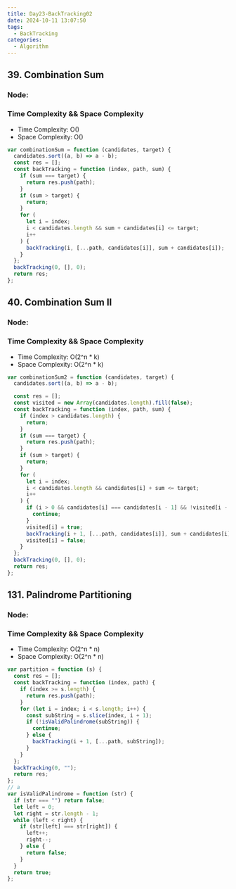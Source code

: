 ```yaml
---
title: Day23-BackTracking02
date: 2024-10-11 13:07:50
tags:
  - BackTracking
categories:
  - Algorithm
---
```


## 39. Combination Sum

### Node:

### Time Complexity && Space Complexity

- Time Complexity: O()
- Space Complexity: O()

```js
var combinationSum = function (candidates, target) {
  candidates.sort((a, b) => a - b);
  const res = [];
  const backTracking = function (index, path, sum) {
    if (sum === target) {
      return res.push(path);
    }
    if (sum > target) {
      return;
    }
    for (
      let i = index;
      i < candidates.length && sum + candidates[i] <= target;
      i++
    ) {
      backTracking(i, [...path, candidates[i]], sum + candidates[i]);
    }
  };
  backTracking(0, [], 0);
  return res;
};
```

## 40. Combination Sum II

### Node:

### Time Complexity && Space Complexity

- Time Complexity: O(2^n \* k)
- Space Complexity: O(2^n \* k)

```js
var combinationSum2 = function (candidates, target) {
  candidates.sort((a, b) => a - b);

  const res = [];
  const visited = new Array(candidates.length).fill(false);
  const backTracking = function (index, path, sum) {
    if (index > candidates.length) {
      return;
    }
    if (sum === target) {
      return res.push(path);
    }
    if (sum > target) {
      return;
    }
    for (
      let i = index;
      i < candidates.length && candidates[i] + sum <= target;
      i++
    ) {
      if (i > 0 && candidates[i] === candidates[i - 1] && !visited[i - 1]) {
        continue;
      }
      visited[i] = true;
      backTracking(i + 1, [...path, candidates[i]], sum + candidates[i]);
      visited[i] = false;
    }
  };
  backTracking(0, [], 0);
  return res;
};
```

## 131. Palindrome Partitioning

### Node:

### Time Complexity && Space Complexity

- Time Complexity: O(2^n \* n)
- Space Complexity: O(2^n \* n)

```js
var partition = function (s) {
  const res = [];
  const backTracking = function (index, path) {
    if (index >= s.length) {
      return res.push(path);
    }
    for (let i = index; i < s.length; i++) {
      const subString = s.slice(index, i + 1);
      if (!isValidPalindrome(subString)) {
        continue;
      } else {
        backTracking(i + 1, [...path, subString]);
      }
    }
  };
  backTracking(0, "");
  return res;
};
// a
var isValidPalindrome = function (str) {
  if (str === "") return false;
  let left = 0;
  let right = str.length - 1;
  while (left < right) {
    if (str[left] === str[right]) {
      left++;
      right--;
    } else {
      return false;
    }
  }
  return true;
};
```
